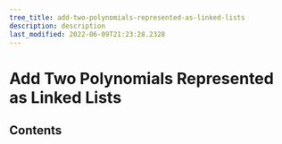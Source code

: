 ```yaml
---
tree_title: add-two-polynomials-represented-as-linked-lists
description: description
last_modified: 2022-06-09T21:23:28.2328
---
```


# Add Two Polynomials Represented as Linked Lists

## Contents
